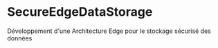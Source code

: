 # SecureEdgeDataStorage
Développement d'une Architecture Edge pour le stockage sécurisé des données
